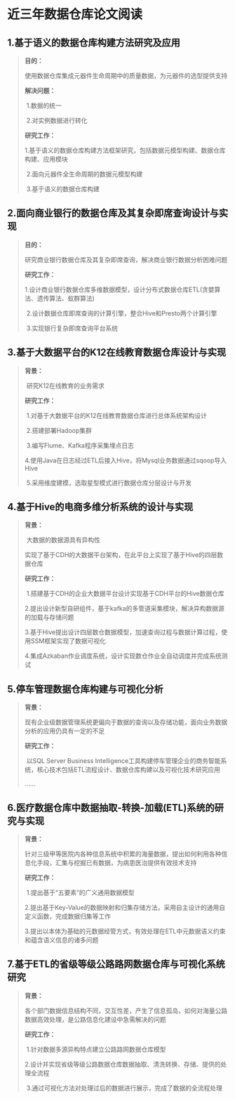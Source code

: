 # 近三年数据仓库论文阅读

## 1.基于语义的数据仓库构建方法研究及应用

>**目的：**
>
>​	使用数据仓库集成元器件生命周期中的质量数据，为元器件的选型提供支持
>
>**解决问题：**
>
>​	1.数据的统一
>
>​	2.对实例数据进行转化
>
>**研究工作：**
>
>​	1.基于语义的数据仓库构建方法框架研究，包括数据元模型构建、数据仓库构建、应用模块
>
>​	2.面向元器件全生命周期的数据元模型构建
>
>​	3.基于语义的数据仓库构建

## 2.面向商业银行的数据仓库及其复杂即席查询设计与实现

>**目的：**
>
>​	研究商业银行数据仓库及其复杂即席查询，解决商业银行数据分析困难问题
>
>**研究工作：**
>
>​	1.设计商业银行数据仓库多维数据模型，设计分布式数据仓库ETL(贪婪算法、遗传算法、蚁群算法)
>
>​	2.设计数据仓库即席查询的计算引擎，整合Hive和Presto两个计算引擎
>
>​	3.实现银行复杂即席查询平台系统

## 3.基于大数据平台的K12在线教育数据仓库设计与实现

>**背景：**
>
>​	研究K12在线教育的业务需求
>
>**研究工作：**
>
>​	1.对基于大数据平台的K12在线教育数据仓库进行总体系统架构设计
>
>​	2.搭建部署Hadoop集群
>
>​	3.编写Flume、Kafka程序采集埋点日志
>
>​	4.使用Java在日志经过ETL后接入Hive，将Mysql业务数据通过sqoop导入Hive
>
>​	5.采用维度建模，选取星型模式进行数据仓库分层设计与开发

## 4.基于Hive的电商多维分析系统的设计与实现

>**背景：**
>
>​	大数据的数据源具有异构性
>
>​	实现了基于CDH的大数据平台架构，在此平台上实现了基于Hive的四层数据仓库	
>
>**研究工作：**
>
>​	1.搭建基于CDH的企业大数据平台设计实现基于CDH平台的Hive数据仓库
>
>​	2.提出设计新型自研组件，基于kafka的多管道采集模块，解决异构数据源的加载与存储问题
>
>​	3.基于Hive提出设计四层数仓数据模型，加速查询过程与数据计算过程，使用SSM框架实现了数据可视化
>
>​	4.集成Azkaban作业调度系统，设计实现数仓作业全自动调度并完成系统测试

## 5.停车管理数据仓库构建与可视化分析

>**背景：**
>
>​	现有企业级数据管理系统更偏向于数据的查询以及存储功能，面向业务数据分析的应用仍具有一定的不足
>
>**研究工作：**
>
>​	以SQL  Server Business Intelligence工具构建停车管理企业的商务智能系统，核心技术包括ETL流程设计、数据仓库构建以及可视化技术研究应用
>
>......

## 6.医疗数据仓库中数据抽取-转换-加载(ETL)系统的研究与实现

>**背景：**
>
>​	针对三级甲等医院内各种信息系统中积累的海量数据，提出如何利用各种信息化手段，汇集与挖掘已有数据，为病患医治提供有效技术支持
>
>**研究工作：**
>
>​	1.提出基于“五要素”的广义通用数据模型
>
>​	2.提出基于Key-Value的数据映射和归集存储方法，采用自主设计的通用自定义函数，完成数据归集等工作
>
>​	3.提出以本体为基础的元数据经管方式，有效处理在ETL中元数据语义约束和蕴含语义信息的诸多问题

## 7.基于ETL的省级等级公路路网数据仓库与可视化系统研究

>**背景：**
>
>​	各个部门数据信息结构不同，交互性差，产生了信息孤岛，如何对海量公路数据高效处理，是公路信息化建设中急需解决的问题
>
>**研究工作：**
>
>​	1.针对数据多源异构特点建立公路路网数据仓库模型
>
>​	2.设计并实现省级等级公路数据仓库数据抽取、清洗转换、存储、提供的处理全流程
>
>​	3.通过可视化方法对处理过后的数据进行展示，完成了数据的全流程处理

